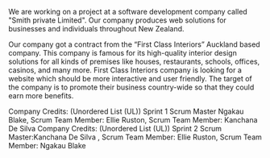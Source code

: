 We are working on a project at a software development company called "Smith private Limited". Our company produces web solutions for businesses and individuals throughout New Zealand.

Our company got a contract from the “First Class Interiors” Auckland based company. This company is famous for its high-quality interior design solutions for all kinds of premises like houses, restaurants, schools, offices, casinos, and many more. First Class Interiors company is looking for a website which should be more interactive and user friendly. The target of the company is to promote their business country-wide so that they could earn more benefits.

Company Credits: (Unordered List (UL)) Sprint 1 Scrum Master Ngakau Blake, Scrum Team Member: Ellie Ruston, Scrum Team Member: Kanchana De Silva
Company Credits: (Unordered List (UL)) Sprint 2  Scrum Master:Kanchana De Silva , Scrum Team Member: Ellie Ruston, Scrum Team Member: Ngakau Blake
